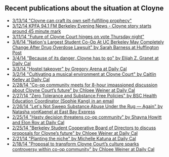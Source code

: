 ## Recent publications about the situation at Cloyne

- <a href="http://www.dailycal.org/2014/03/13/cloyne-can-craft-self-fulfilling-prophecy/">3/13/14 "Cloyne can craft its own self-fulfilling prophecy"</a>
- <a href="http://www.kpfa.org/archive/id/100888" target="_blank">3/12/14 KPFA 94.1 FM Berkeley Evening News - Cloyne story starts around 45 minute mark</a>
- <a href="http://www.dailycal.org/2014/03/11/future-cloyne-court-hinges-vote-thursday-night/" target="_blank">3/11/14 "Future of Cloyne Court hinges on vote Thursday night"</a>
- <a href="http://www.huffingtonpost.com/2014/03/06/uc-berkeley-co-op_n_4892793.html" target="_blank">3/6/14 "Nation's Largest Student Co-Op At UC Berkeley May Completely Change After Drug Overdose Lawsuit" by Sarah Barness at Huffington Post</a>
- <a href="http://www.dailycal.org/2014/03/04/danger-cloyne-go/" target="_blank">3/4/14 "Because of its danger, Cloyne has to go" by Elijah Z. Granet at Daily Cal</a>
- <a href="http://www.dailycal.org/2014/03/03/hostel-takeover/" target="_blank">3/3/14 "Hostel takeover" by Gregory Arena at Daily Cal</a>
- <a href="http://www.dailycal.org/2014/03/02/cultivating-musical-environment-cloyne-court/" target="_blank">3/2/14 "Cultivating a musical environment at Cloyne Court" by Caitlin Kelley at Daily Cal</a>
- <a href="http://www.dailycal.org/2014/02/28/bsc-leaders-members-meet-8-hour-impassioned-discussion-cloyne-courts-future/" target="_blank">2/28/14 "Co-op community meets for 8-hour impassioned discussion about Cloyne Court’s future" by Chloee Weiner at Daily Cal</a>
- <a href="/info/zero-tolerance-and-substance-free-policies.html" target="_blank">2/27/14 "Zero Tolerance and Substance Free Policies" by BSC Health Education Coordinator (Sophie Kang) in an email</a>
- <a href="http://www.eastbayexpress.com/oakland/lets-not-sweep-substance-abuse-under-the-rug-andmdash-again/Content?oid=3848962" target="_blank">2/26/14 "Let's Not Sweep Substance Abuse Under the Rug — Again" by Natasha vonKaenel at East Bay Express</a>
- <a href="http://www.dailycal.org/2014/02/25/hasty-decision-threatens-co-op-community/" target="_blank">2/25/14 "Hasty decision threatens co-op community" by Shayna Howitt and Elon Rov at Daily Cal</a>
- <a href="http://www.dailycal.org/2014/02/25/berkeley-student-cooperative-board-directors-discuss-proposals-cloynes-future/" target="_blank">2/25/14 "Berkeley Student Cooperative Board of Directors to discuss proposals for Cloyne’s future" by Chloee Weiner at Daily Cal</a>
- <a href="http://www.dailycal.org/2014/02/21/cloyne-garden/" target="_blank">2/21/14 "Planting the niche" by Michelle Katuna at Daily Cal</a>
- <a href="http://www.dailycal.org/2014/02/18/proposal-transform-cloyne-courts-culture-sparks-controversy-within-co-op-community/" target="_blank">2/18/14 "Proposal to transform Cloyne Court’s culture sparks controversy within co-op community" by Chloee Weiner at Daily Cal</a>
